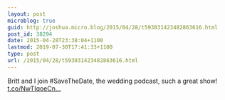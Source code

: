 ```yaml
---
layout: post
microblog: true
guid: http://joshua.micro.blog/2015/04/28/t593031423482863616.html
post_id: 38294
date: 2015-04-28T23:38:04+1100
lastmod: 2019-07-30T17:41:33+1100
type: post
url: /2015/04/28/t593031423482863616.html
---
```

Britt and I join #SaveTheDate, the wedding podcast, such a great show! [t.co/NwTIqoeCn...](http://t.co/NwTIqoeCnt)
